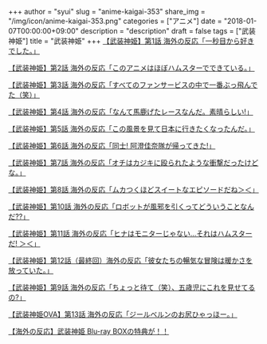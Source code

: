+++
author = "syui"
slug = "anime-kaigai-353"
share_img = "/img/icon/anime-kaigai-353.png"
categories = ["アニメ"]
date = "2018-01-07T00:00:00+09:00"
description = "description"
draft = false
tags = ["武装神姫"]
title = "武装神姫"
+++
<a href="http://cough.cocolog-nifty.com/blog/2012/10/1-f72f.html" rel="nofollow" target="_blank" title="【武装神姫】第1話 海外の反応「一秒目から好きでした。」">【武装神姫】第1話 海外の反応「一秒目から好きでした。」</a>

<a href="http://cough.cocolog-nifty.com/blog/2012/10/2-ebc5.html" rel="nofollow" target="_blank" title="【武装神姫】第2話 海外の反応「このアニメはほぼハムスターでできている。」">【武装神姫】第2話 海外の反応「このアニメはほぼハムスターでできている。」</a>

<a href="http://cough.cocolog-nifty.com/blog/2012/10/3-6172.html" rel="nofollow" target="_blank" title="【武装神姫】第3話 海外の反応「すべてのファンサービスの中で一番ぶっ飛んでた（笑）」">【武装神姫】第3話 海外の反応「すべてのファンサービスの中で一番ぶっ飛んでた（笑）」</a>

<a href="http://cough.cocolog-nifty.com/blog/2012/10/4-acee.html" rel="nofollow" target="_blank" title="【武装神姫】第4話 海外の反応「なんて馬鹿げたレースなんだ。素晴らしい!」">【武装神姫】第4話 海外の反応「なんて馬鹿げたレースなんだ。素晴らしい!」</a>

<a href="http://cough.cocolog-nifty.com/blog/2012/11/5-1e41.html" rel="nofollow" target="_blank" title="【武装神姫】第5話 海外の反応「この風景を見て日本に行きたくなったんだ。」">【武装神姫】第5話 海外の反応「この風景を見て日本に行きたくなったんだ。」</a>

<a href="http://cough.cocolog-nifty.com/blog/2012/11/6-d525.html" rel="nofollow" target="_blank" title="【武装神姫】第6話 海外の反応「同士! 阿澄佳奈隊が帰ってきた!」">【武装神姫】第6話 海外の反応「同士! 阿澄佳奈隊が帰ってきた!」</a>

<a href="http://cough.cocolog-nifty.com/blog/2012/11/7-77f2.html" rel="nofollow" target="_blank" title="【武装神姫】第7話 海外の反応「オチはカジキに殴られたような衝撃だったけどな。」">【武装神姫】第7話 海外の反応「オチはカジキに殴られたような衝撃だったけどな。」</a>

<a href="http://cough.cocolog-nifty.com/blog/2012/11/8-496b.html" rel="nofollow" target="_blank" title="【武装神姫】第8話 海外の反応「ムカつくほどスイートなエピソードだね＞＜」">【武装神姫】第8話 海外の反応「ムカつくほどスイートなエピソードだね＞＜」</a>

<a href="http://cough.cocolog-nifty.com/blog/2012/12/10-2afe.html" rel="nofollow" target="_blank" title="【武装神姫】第10話 海外の反応「ロボットが風邪を引くってどういうことなんだ??」">【武装神姫】第10話 海外の反応「ロボットが風邪を引くってどういうことなんだ??」</a>

<a href="http://cough.cocolog-nifty.com/blog/2012/12/11-6557.html" rel="nofollow" target="_blank" title="【武装神姫】第11話 海外の反応「ヒナはモニターじゃない…それはハムスターだ! ＞＜」">【武装神姫】第11話 海外の反応「ヒナはモニターじゃない…それはハムスターだ! ＞＜」</a>

<a href="http://cough.cocolog-nifty.com/blog/2012/12/12-508b.html" rel="nofollow" target="_blank" title="【武装神姫】第12話（最終回）海外の反応「彼女たちの暢気な冒険は暖かさを放っていた。」">【武装神姫】第12話（最終回）海外の反応「彼女たちの暢気な冒険は暖かさを放っていた。」</a>

<a href="http://cough.cocolog-nifty.com/blog/2012/12/9-374d.html" rel="nofollow" target="_blank" title="【武装神姫】第9話 海外の反応「ちょっと待て（笑）、五歳児にこれを見せてるの?」">【武装神姫】第9話 海外の反応「ちょっと待て（笑）、五歳児にこれを見せてるの?」</a>

<a href="http://cough.cocolog-nifty.com/blog/2013/10/ova13-868d.html" rel="nofollow" target="_blank" title="【武装神姫OVA】第13話 海外の反応「ジールベルンのお尻ひゃっほー。」">【武装神姫OVA】第13話 海外の反応「ジールベルンのお尻ひゃっほー。」</a>

<a href="http://cough.cocolog-nifty.com/blog/2015/02/blu-ray-box-78d.html" rel="nofollow" target="_blank" title=" 【海外の反応】武装神姫 Blu-ray BOXの特典が！！"> 【海外の反応】武装神姫 Blu-ray BOXの特典が！！</a>
